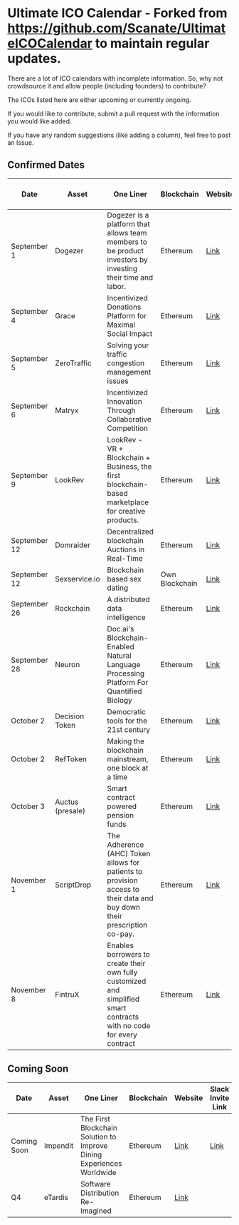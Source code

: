# Ultimate ICO Calendar - Forked from https://github.com/Scanate/UltimateICOCalendar to maintain regular updates.

There are a lot of ICO calendars with incomplete information. So, why not crowdsource it and allow people (including founders) to contribute?

The ICOs listed here are either upcoming or currently ongoing.

If you would like to contribute, submit a pull request with the information you would like added.

If you have any random suggestions (like adding a column), feel free to post an Issue.

## Confirmed Dates

| Date  | Asset | One Liner | Blockchain | Website | Slack Invite Link | Reddit | Twitter
| ------------- | ------------- | ------------- | ------------- | ------------- | ------------- | ------------- | ------------- |
| September 1 | Dogezer | Dogezer is a platform that allows team members to be product investors by investing their time and labor.  | Ethereum | [Link](http://dogezer.com) | [Link](https://slackpass.io/dogezer) | [Link](https://www.reddit.com/user/dogezer) | [Link](https://twitter.com/dogezerCom) |
| September 4 | Grace | Incentivized Donations Platform for Maximal Social Impact  | Ethereum | [Link](https://www.gracetoken.org) | [Link](http://gracetoken.herokuapp.com/) | [Link](https://www.reddit.com/r/GraceToken/) | [Link](https://twitter.com/grace_token) |
| September 5 | ZeroTraffic | Solving your traffic congestion management issues  | Ethereum | [Link](http://www.zerotraffic.io) | [Link]( ) | [Link](https://www.reddit.com/user/ZeroTraffic/) | [Link](https://twitter.com/zerotrafficZTT) |
| September 6 | Matryx | Incentivized Innovation Through Collaborative Competition | Ethereum | [Link](http://www.matryx.ai) | [Link](https://t.me/matryxai) | [Link](https://www.reddit.com/r/matryx/) | [Link](https://twitter.com/matryx_ai) |
| September 9 | LookRev | LookRev - VR + Blockchain + Business, the first blockchain-based marketplace for creative products. | Ethereum | [Link](https://lookrev.com/) | [Link](https://join.slack.com/t/lookrev/shared_invite/MjIzNTI2NTk2NDA0LTE1MDIxNTg2MTItYjk3NzkwNDM1Yg) | [Link](https://www.reddit.com/r/lookrev) | [Link](https://twitter.com/lookrev) |
| September 12 | Domraider | Decentralized blockchain Auctions in Real-Time | Ethereum | [Link](https://www.domraider.io) |  | [Link](https://medium.com/@domraider) | [Link](https://twitter.com/domraider) |
| September 12 | Sexservice.io | Blockchain based sex dating | Own Blockchain | [Link](https://sexservice.io) | | [Link](https://www.reddit.com/r/ssio/) | [Link](https://twitter.com/sexservice_io) |
| September 26 | Rockchain | A distributed data intelligence | Ethereum | [Link](http://rockchain.org/) | [Link](http://rockteam.org) | [Link](https://www.reddit.com/r/rockchain/) | [Link](https://twitter.com/alphadinos) |
| September 28 | Neuron | Doc.ai's Blockchain-Enabled Natural Language Processing Platform For Quantified Biology | Ethereum | [Link](https://tokensale.doc.ai) | | [Link](https://www.reddit.com/r/doc_ai/) | [Link](https://twitter.com/_doc_ai) |
| October 2 | Decision Token | Democratic tools for the 21st century | Ethereum | [Link](https://horizonstate.com/) |  | [Link](https://www.reddit.com/r/horizonstate/) | [Link](https://twitter.com/HorizonState) |
| October 2 | RefToken | Making the blockchain mainstream, one block at a time | Ethereum | [Link](https://reftoken.io/) |  | [Link](https://www.reddit.com/r/RefToken/) | [Link](https://twitter.com/reftoken) |
| October 3 | Auctus (presale) | Smart contract powered pension funds | Ethereum | [Link](https://auctus.org/) | [Link](https://join.slack.com/t/auctus-project/shared_invite/MjM5NTU3NTI5OTA5LTE1MDUxNTkxMjgtZWI2MDY3MGMxNQ) | [Link](https://www.reddit.com/r/AuctusProject/) | [Link](https://twitter.com/AuctusProject) |
| November 1 | ScriptDrop | The Adherence (AHC) Token allows for patients to provision access to their data and buy down their prescription co-pay. | Ethereum | [Link](https://www.scriptdrop.io) | [Link](https://scriptdrop-inviter.herokuapp.com/) | | [Link](https://twitter.com/ScriptDrop) |
| November 8 | FintruX | Enables borrowers to create their own fully customized and simplified smart contracts with no code for every contract | Ethereum | [Link](https://www.fintrux.com) | [Link](https://gitter.im/FintruX/ICO-Discussion) | [Link](https://www.reddit.com/r/FintruX/) | [Link](https://twitter.com/FintruX) |

## Coming Soon

| Date  | Asset | One Liner | Blockchain | Website | Slack Invite Link | Reddit | Twitter
| ------------- | ------------- | ------------- | ------------- | ------------- | ------------- | ------------- | ------------- |
| Coming Soon | Impendit | The First Blockchain Solution to Improve Dining Experiences Worldwide  | Ethereum | [Link](http://impendit.com) | [Link](https://impendit.herokuapp.com/) | [Link](https://www.reddit.com/r/impendit/) | [Link](https://twitter.com/impendit) |
| Q4  | eTardis  | Software Distribution Re-Imagined | Ethereum | [Link](http://etardis.com/) | | [Link](https://www.reddit.com/user/etardis_eth/)|[Link](https://twitter.com/etardis_eth)
